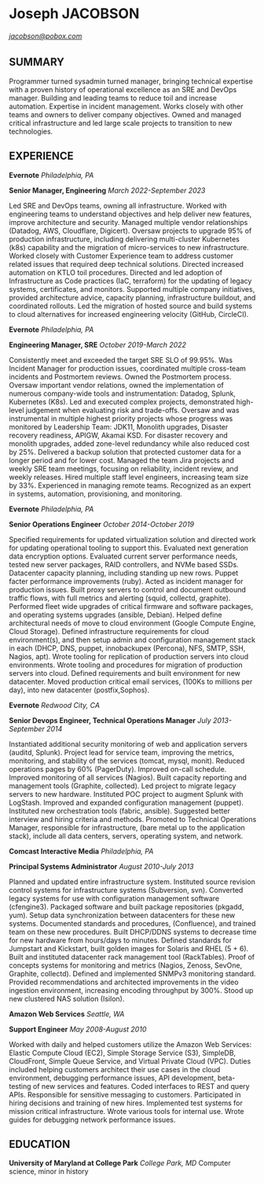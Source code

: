 # Joseph JACOBSON
###### jacobson@pobox.com



## SUMMARY
Programmer turned sysadmin turned manager, bringing technical expertise with
a proven history of operational excellence as an SRE and DevOps manager.
Building and leading teams to reduce toil and increase automation.
Expertise in incident management.  Works closely with other teams and owners
to deliver company objectives.  Owned and managed critical infrastructure
and led large scale projects to transition to new technologies.



## EXPERIENCE
**Evernote**	*Philadelphia, PA*

**Senior Manager, Engineering**	*March 2022-September 2023*

Led SRE and DevOps teams, owning all infrastructure.  Worked with
engineering teams to understand objectives and help deliver new features,
improve architecture and security.  Managed multiple vendor relationships
(Datadog, AWS, Cloudflare, Digicert).  Oversaw projects to upgrade 95% of
production infrastructure, including delivering multi-cluster Kubernetes
(k8s) capability and the migration of micro-services to new infrastructure.
Worked closely with Customer Experience team to address customer related
issues that required deep technical solutions.  Directed increased
automation on KTLO toil procedures.  Directed and led adoption of
Infrastructure as Code practices (IaC, terraform) for the updating of legacy
systems, certificates, and monitors.  Supported multiple company
initiatives, provided architecture advice, capacity planning, infrastructure
buildout, and coordinated rollouts.  Led the migration of hosted source and
build systems to cloud alternatives for increased engineering velocity
(GitHub, CircleCI).


**Evernote**	*Philadelphia, PA*

**Engineering Manager, SRE**	*October 2019-March 2022*

Consistently meet and exceeded the target SRE SLO of 99.95%.  Was Incident
Manager for production issues, coordinated multiple cross-team incidents and
Postmortem reviews.  Owned the Postmortem process.  Oversaw important vendor
relations, owned the implementation of numerous company-wide tools and
instrumentation: Datadog, Splunk, Kubernetes (K8s).  Led and executed complex
projects, demonstrated high-level judgement when evaluating risk and
trade-offs.  Oversaw and was instrumental in multiple highest priority
projects whose progress was monitored by Leadership Team:  JDK11, Monolith
upgrades, Disaster recovery readiness, APIGW, Akamai KSD.  For disaster
recovery and monolith upgrades, added zone-level redundancy while also
reduced cost by 25%.  Delivered a backup solution that protected customer
data for a longer period and for lower cost.  Managed the team Jira projects
and weekly SRE team meetings, focusing on reliability, incident review, and
weekly releases.  Hired multiple staff level engineers, increasing team size
by 33%.  Experienced in managing remote teams.  Recognized as an expert in
systems, automation, provisioning, and monitoring.


**Evernote**	*Philadelphia, PA*

**Senior Operations Engineer**	*October 2014-October 2019*

Specified requirements for updated virtualization solution and directed work
for updating operational tooling to support this.  Evaluated next generation
data encryption options.  Evaluated current server performance needs, tested
new server packages, RAID controllers, and NVMe based SSDs.  Datacenter
capacity planning, including standing up new rows. Puppet facter performance
improvements (ruby).  Acted as incident manager for production issues.
Built proxy servers to control and document outbound traffic flows, with
full metrics and alerting (squid, collectd, graphite).  Performed fleet wide
upgrades of critical firmware and software packages, and operating systems
upgrades (ansible, Debian).  Helped define architectural needs of move to
cloud environment (Google Compute Engine, Cloud Storage).  Defined
infrastructure requirements for cloud environment(s), and then setup admin
and configuration management stack in each (DHCP, DNS, puppet, innobackupex
(Percona), NFS, SMTP, SSH, Nagios, apt).  Wrote tooling for replication of
production servers into cloud environments.  Wrote tooling and procedures
for migration of production servers into cloud.  Defined requirements and
built environment for new datacenter.  Moved production critical email
services, (100Ks to millions per day), into new datacenter (postfix,Sophos).


**Evernote**	*Redwood City, CA*

**Senior Devops Engineer, Technical Operations Manager**	*July 2013-September 2014*

Instantiated additional security monitoring of web and application servers
(auditd, Splunk).  Project lead for service team, improving the metrics,
monitoring, and stability of the services (tomcat, mysql, monit).  Reduced
operations pages by 60% (PagerDuty).  Improved on-call schedule.  Improved
monitoring of all services (Nagios).  Built capacity reporting and
management tools (Graphite, collected).  Led project to migrate legacy
servers to new hardware.  Instituted POC project to augment Splunk with
LogStash.  Improved and expanded configuration management (puppet).
Instituted new orchestration tools (fabric, ansible).  Suggested better
interview and hiring criteria and methods.  Promoted to Technical Operations
Manager, responsible for infrastructure, (bare metal up to the application
stack), include all data centers, servers, operating system, and network.


**Comcast Interactive Media**	*Philadelphia, PA*

**Principal Systems Administrator**	*August 2010-July 2013*

Planned and updated entire infrastructure system.  Instituted source
revision control systems for infrastructure systems (Subversion, svn).
Converted legacy systems for use with configuration management software
(cfengine3).  Packaged software and built package repositories (pkgadd,
yum).  Setup data synchronization between datacenters for these new systems.
Documented standards and procedures, (Confluence), and trained team on these
new procedures.  Built DHCP/DDNS systems to decrease time for new hardware
from hours/days to minutes. Defined standards for Jumpstart and Kickstart,
built golden images for Solaris and RHEL (5 + 6).   Built and instituted
datacenter rack management tool (RackTables).  Proof of concepts systems for
monitoring and metrics (Nagios, Zenoss, SevOne, Graphite, collectd).
Defined and implemented SNMPv3 monitoring standard.  Provided
recommendations and architected improvements in the video ingestion
environment, increasing encoding throughput by 300%.  Stood up new clustered
NAS solution (Isilon).


**Amazon Web Services**	*Seattle, WA*

**Support Engineer**	*May 2008-August 2010*

Worked with daily and helped customers utilize the Amazon Web Services:
Elastic Compute Cloud (EC2), Simple Storage Service (S3), SimpleDB,
CloudFront, Simple Queue Service, and Virtual Private Cloud (VPC).  Duties
included helping customers architect their use cases in the cloud
environment, debugging performance issues, API development, beta-testing of
new services and features.  Coded interfaces to REST and query APIs.
Responsible for sensitive messaging to customers.  Participated in hiring
decisions and training of new hires.  Implemented test systems for mission
critical infrastructure.  Wrote various tools for internal use. Wrote guides
for debugging network performance issues.



## EDUCATION
**University of Maryland at College Park**     *College Park, MD*
Computer science, minor in history

